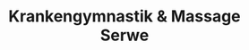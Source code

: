 ---
title: "Krankengymnastik & Massage Serwe"
url: /bernkastel-kues/krankengymnastik-und-massage-serwe/
shop: Massage
---
